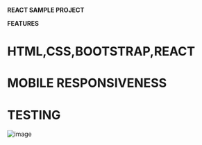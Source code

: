 <b>REACT SAMPLE PROJECT</B><BR/>

<B>FEATURES</B><BR/>
# HTML,CSS,BOOTSTRAP,REACT<BR/>
# MOBILE RESPONSIVENESS<BR/>
# TESTING<BR/>
![image](https://user-images.githubusercontent.com/36601848/184645927-7b3fbb46-1dea-479f-95ec-232a44629026.png)
